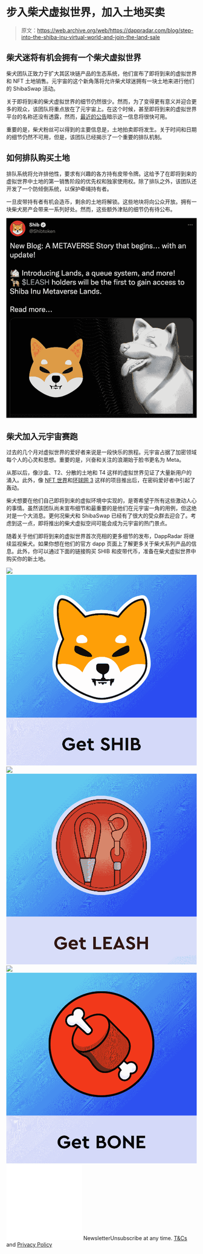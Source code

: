 # 步入柴犬虚拟世界，加入土地买卖

> 原文：<https://web.archive.org/web/https://dappradar.com/blog/step-into-the-shiba-inu-virtual-world-and-join-the-land-sale>

## 柴犬迷将有机会拥有一个柴犬虚拟世界

柴犬团队正致力于扩大其区块链产品的生态系统，他们宣布了即将到来的虚拟世界和 NFT 土地销售。元宇宙的这个新角落将允许柴犬球迷拥有一块土地来进行他们的 ShibaSwap 活动。

关于即将到来的柴犬虚拟世界的细节仍然很少。然而，为了变得更有意义并迎合更多的观众，该团队将重点放在了元宇宙上。在这个时候，甚至即将到来的虚拟世界平台的名称还没有透露，然而，[最近的公告](https://web.archive.org/web/20221002011644/https://blog.shibaswap.com/a-metaverse-story-that-begins/)暗示这一信息将很快可用。

重要的是，柴犬粉丝可以得到的主要信息是，土地拍卖即将发生。关于时间和日期的细节仍然不可用，但是，该团队已经揭示了一个重要的排队机制。

## 如何排队购买土地

排队系统将允许排他性，要求有兴趣的各方持有皮带令牌。这给予了在即将到来的虚拟世界中土地的第一销售阶段的优先权和独家使用权。除了排队之外，该团队还开发了一个防倾倒系统，以保护牵绳持有者。

一旦皮带持有者有机会造币，剩余的土地将解锁。这些地块将向公众开放。拥有一块柴犬房产会带来一系列好处。然而，这些额外津贴的细节仍有待公布。

![](img/5903b1f921bd8a209d3cdf6a363755c8.png)

## 柴犬加入元宇宙赛跑

过去的几个月对虚拟世界的爱好者来说是一段快乐的旅程。元宇宙占据了加密领域每个人的心灵和思想。重要的是，兴奋和关注的浪潮始于脸书更名为 Meta。

从那以后，像沙盒、T2、分散的土地和 T4 这样的虚拟世界见证了大量新用户的涌入。此外，像 [NFT 世界](https://web.archive.org/web/20221002011644/https://dappradar.com/ethereum/games/nft-worlds)和[环球网 3](https://web.archive.org/web/20221002011644/https://dappradar.com/ethereum/collectibles/worldwide-webb-land) 这样的项目推出后，在密码爱好者中引起了轰动。

柴犬想要在他们自己即将到来的虚拟环境中实现的，是寄希望于所有这些激动人心的事情。虽然该团队尚未宣布细节和最重要的是他们在元宇宙一角的用例，但这绝对是一个大消息。更何况柴犬和 ShibaSwap 已经有了很大的受众群去迎合了。考虑到这一点，即将推出的柴犬虚拟空间可能会成为元宇宙的热门景点。

随着关于他们即将到来的虚拟世界首次亮相的更多细节的发布，DappRadar 将继续监视柴犬。如果你想在他们的官方 dapp 页面上了解更多关于柴犬系列产品的信息。此外，你可以通过下面的链接购买 SHIB 和皮带代币，准备在柴犬虚拟世界中购买你的新土地。

[](https://web.archive.org/web/20221002011644/https://dappradar.com/hub/token/eth/SHIB)[![](img/708b88958c4ef21e9d35343890d666ab.png)<picture>![](img/8e27271da18377af0825cc160aea91b7.png)</picture>](https://web.archive.org/web/20221002011644/https://dappradar.com/hub/token/eth/SHIB)[](https://web.archive.org/web/20221002011644/https://dappradar.com/hub/token/eth/LEASH)[![](img/708b88958c4ef21e9d35343890d666ab.png)<picture>![](img/92dad18d8dcae8b9c7ef0e83d822c64e.png)</picture>](https://web.archive.org/web/20221002011644/https://dappradar.com/hub/token/eth/LEASH)[](https://web.archive.org/web/20221002011644/https://dappradar.com/hub/token/eth/BONE)[![](img/708b88958c4ef21e9d35343890d666ab.png)<picture>![](img/ab9c87265d2fbe5b2c455251882f81dc.png)</picture>](https://web.archive.org/web/20221002011644/https://dappradar.com/hub/token/eth/BONE)![](img/6d5a4a2d609c56e1a5771717e54ba759.png) NewsletterUnsubscribe at any time. [T&Cs](https://web.archive.org/web/20221002011644/https://dappradar.com/terms) and [Privacy Policy](https://web.archive.org/web/20221002011644/https://dappradar.com/privacy-policy)